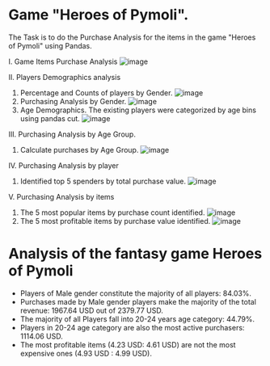 # Game "Heroes of Pymoli".
The Task is to do the Purchase Analysis for the items in the game "Heroes of Pymoli" using Pandas.

I. Game Items Purchase Analysis
![image](https://github.com/user-attachments/assets/9fb9298e-586f-4e16-9261-6c483f5472f1)

II. Players Demographics analysis
1. Percentage and Counts of players by Gender.
   ![image](https://github.com/user-attachments/assets/b5095886-4ee3-4be3-8958-e58eefee4683)
2. Purchasing Analysis by Gender.
   ![image](https://github.com/user-attachments/assets/5789f56a-c45f-4ac3-96c6-bdf983b419cd)
3. Age Demographics.
   The existing players were categorized by age bins using pandas cut.
   ![image](https://github.com/user-attachments/assets/854fa990-3e3e-4093-a0fd-9e0eb4605e9c)

III. Purchasing Analysis by Age Group.
1. Calculate purchases by Age Group.
   ![image](https://github.com/user-attachments/assets/1632d1eb-11cc-4237-8ba9-fd4fb4de9f9d)

IV. Purchasing Analysis by player
1. Identified top 5 spenders by total purchase value.
   ![image](https://github.com/user-attachments/assets/21b0ea15-9162-4ff7-96e1-7df604110ddf)

V. Purchasing Analysis by items
1. The 5 most popular items by purchase count identified.
   ![image](https://github.com/user-attachments/assets/7d4ff596-7b1b-4d2a-b764-88c4dfa63bf4)
2. The 5 most profitable items by purchase value identified.
   ![image](https://github.com/user-attachments/assets/fb2ee99b-5dce-4f41-95fb-4c335cb86b93)

# Analysis of the fantasy game Heroes of Pymoli
- Players of Male gender constitute the majority of all players: 84.03%.
- Purchases made by Male gender players make the majority of the total revenue: 1967.64 USD out of 2379.77 USD.
- The majority of all Players fall into 20-24 years age category: 44.79%.
- Players in 20-24 age category are also the most active purchasers: 1114.06 USD.
- The most profitable items (4.23 USD: 4.61 USD) are not the most expensive ones (4.93 USD : 4.99 USD).
   
